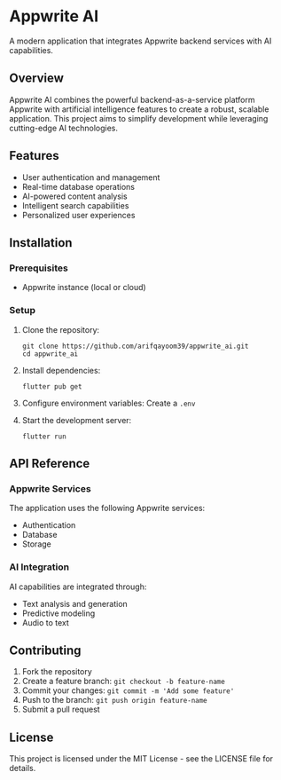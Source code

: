 # Appwrite AI

A modern application that integrates Appwrite backend services with AI capabilities.

## Overview

Appwrite AI combines the powerful backend-as-a-service platform Appwrite with artificial intelligence features to create a robust, scalable application. This project aims to simplify development while leveraging cutting-edge AI technologies.

## Features

- User authentication and management
- Real-time database operations
- AI-powered content analysis
- Intelligent search capabilities
- Personalized user experiences

## Installation

### Prerequisites

- Appwrite instance (local or cloud)

### Setup

1. Clone the repository:
   ```
   git clone https://github.com/arifqayoom39/appwrite_ai.git
   cd appwrite_ai
   ```

2. Install dependencies:
   ```
   flutter pub get
   ```

3. Configure environment variables:
   Create a `.env`

4. Start the development server:
   ```
   flutter run
   ```


## API Reference

### Appwrite Services

The application uses the following Appwrite services:

- Authentication
- Database
- Storage

### AI Integration

AI capabilities are integrated through:

- Text analysis and generation
- Predictive modeling
- Audio to text


## Contributing

1. Fork the repository
2. Create a feature branch: `git checkout -b feature-name`
3. Commit your changes: `git commit -m 'Add some feature'`
4. Push to the branch: `git push origin feature-name`
5. Submit a pull request

## License

This project is licensed under the MIT License - see the LICENSE file for details.

